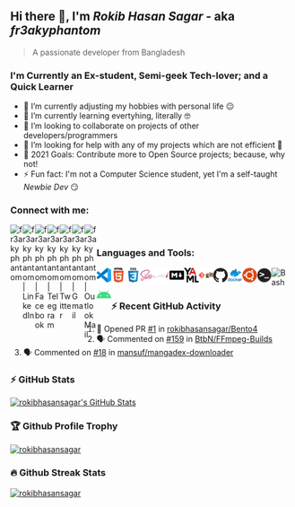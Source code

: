 ## Hi there 👋, I'm *Rokib Hasan Sagar* - aka *fr3akyphantom*
> A passionate developer from Bangladesh

### I'm Currently an Ex-student, Semi-geek Tech-lover; and a Quick Learner

- 🔭 I’m currently adjusting my hobbies with personal life 😐
- 🌱 I’m currently learning evertyhing, literally 🤓
- 👯 I’m looking to collaborate on projects of other developers/programmers
- 🤔 I’m looking for help with any of my projects which are not efficient 🙁
- 🥅 2021 Goals: Contribute more to Open Source projects; because, why not!
- ⚡ Fun fact: I'm not a Computer Science student, yet I'm a self-taught *Newbie Dev* 😏

### Connect with me:

[<img align="left" alt="fr3akyphantom" width="22px" src="https://cdnjs.cloudflare.com/ajax/libs/open-iconic/1.1.1/svg/globe.svg" />][website]
[<img align="left" alt="fr3akyphantom | LinkedIn" width="22px" src="https://cdnjs.cloudflare.com/ajax/libs/simple-icons/4.16.0/linkedin.svg" />][linkedin]
[<img align="left" alt="fr3akyphantom | Facebook" width="22px" src="https://cdnjs.cloudflare.com/ajax/libs/simple-icons/4.16.0/facebook.svg" />][facebook]
[<img align="left" alt="fr3akyphantom | Telegram" width="22px" src="https://cdnjs.cloudflare.com/ajax/libs/simple-icons/4.16.0/telegram.svg" />][telegram]
[<img align="left" alt="fr3akyphantom | Twitter" width="22px" src="https://cdnjs.cloudflare.com/ajax/libs/simple-icons/4.16.0/twitter.svg" />][twitter]
[<img align="left" alt="fr3akyphantom | Gmail" width="22px" src="https://cdnjs.cloudflare.com/ajax/libs/simple-icons/4.16.0/gmail.svg" />][gmail]
[<img align="left" alt="fr3akyphantom | Outlook Mail" width="22px" src="https://cdnjs.cloudflare.com/ajax/libs/simple-icons/4.16.0/microsoftoutlook.svg" />][outlook]

<br />

### Languages and Tools:

[<img align="left" alt="Visual Studio Code" width="26px" src="https://raw.githubusercontent.com/github/explore/main/topics/visual-studio-code/visual-studio-code.png" />](#)
[<img align="left" alt="HTML5" width="26px" src="https://raw.githubusercontent.com/github/explore/main/topics/html/html.png" />](#)
[<img align="left" alt="CSS3" width="26px" src="https://raw.githubusercontent.com/github/explore/main/topics/css/css.png" />](#)
[<img align="left" alt="Sass" width="26px" src="https://raw.githubusercontent.com/github/explore/main/topics/sass/sass.png" />](#)
[<img align="left" alt="Jekyll" width="26px" src="https://raw.githubusercontent.com/github/explore/main/topics/jekyll/jekyll.png" />](#)
[<img align="left" alt="Markdown" width="26px" src="https://raw.githubusercontent.com/github/explore/main/topics/markdown/markdown.png" />](#)
[<img align="left" alt="Yaml" width="26px" src="https://raw.githubusercontent.com/github/explore/main/topics/yaml/yaml.png" />](#)
[<img align="left" alt="Git" width="26px" src="https://raw.githubusercontent.com/github/explore/main/topics/git/git.png" />](#)
[<img align="left" alt="GitHub" width="26px" src="https://raw.githubusercontent.com/github/explore/main/topics/github-api/github-api.png" />](#)
[<img align="left" alt="Docker" width="26px" src="https://raw.githubusercontent.com/github/explore/main/topics/docker/docker.png" />](#)
[<img align="left" alt="Ubuntu" width="26px" src="https://raw.githubusercontent.com/github/explore/main/topics/ubuntu/ubuntu.png" />](#)
[<img align="left" alt="Terminal" width="26px" src="https://raw.githubusercontent.com/github/explore/main/topics/terminal/terminal.png" />](#)
[<img align="left" alt="Bash" width="26px" src="https://raw.githubusercontent.com/odb/official-bash-logo/master/assets/Logos/Icons/SVG/32x32.svg" />](#)
[<img align="left" alt="Android" width="26px" src="https://raw.githubusercontent.com/github/explore/main/topics/android/android.png" />](#)

<br />
<br />

### ⚡ Recent GitHub Activity

<!--START_SECTION:activity-->
1. 💪 Opened PR [#1](https://github.com/rokibhasansagar/Bento4/pull/1) in [rokibhasansagar/Bento4](https://github.com/rokibhasansagar/Bento4)
2. 🗣 Commented on [#159](https://github.com/BtbN/FFmpeg-Builds/issues/159) in [BtbN/FFmpeg-Builds](https://github.com/BtbN/FFmpeg-Builds)
3. 🗣 Commented on [#18](https://github.com/mansuf/mangadex-downloader/issues/18) in [mansuf/mangadex-downloader](https://github.com/mansuf/mangadex-downloader)
<!--END_SECTION:activity-->

### ⚡ GitHub Stats

[<img alt="rokibhasansagar's GitHub Stats" src="https://github-readme-stats.rokibhasansagar.vercel.app/api?username=rokibhasansagar&show_icons=true&include_all_commits=true&count_private=true&theme=merko" />](#)

### 🏆 Github Profile Trophy

[<img src="https://github-profile-trophy.vercel.app/?username=rokibhasansagar&theme=darkhub&no-bg=true&row=1" alt="rokibhasansagar" />](#)

### 🔥 Github Streak Stats

[<img align="center" src="https://github-readme-streak-stats.herokuapp.com/?user=rokibhasansagar&theme=tokyonight_duo" alt="rokibhasansagar" />](#)

[website]: https://rokibhasansagar.github.io
[linkedin]: https://www.linkedin.com/in/rokib-hasan-9a031a20a
[facebook]: https://fb.com/rokibhasansagar
[telegram]: https://t.me/fr3akyphantom
[twitter]: https://twitter.com/TheRokibHasan
[gmail]: mailto:rokibhasansagar@gmail.com
[outlook]: mailto:rokibhasansagar2014@outlook.com
